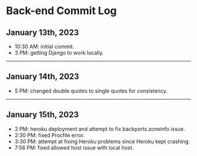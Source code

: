 # Back-end Commit Log

## January 13th, 2023
- 10:30 AM: initial commit.
- 3 PM: getting Django to work locally.
----
## January 14th, 2023
- 5 PM: changed double quotes to single quotes for consistency.
-----
## January 15th, 2023
- 2 PM: heroku deployment and attempt to fix backports.zoneinfo issue.
- 2:30 PM: fixed Procfile error.
- 3:30 PM: attempt at fixing Heroku problems since Heroku kept crashing.
- 7:56 PM: fixed allowed host issue with local host.